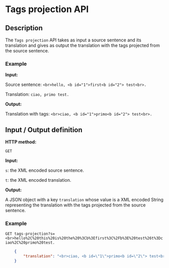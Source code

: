 # Tags projection API

## Description
The ```Tags projection``` API takes as input a source sentence and its translation and gives as output the translation with the tags projected from the source sentence.

### Example

**Input:**

Source sentence:
```<br>hello, <b id="1">first<b id="2"> test<br>.```

Translation:
```ciao, primo test.```

**Output:**

Translation with tags:  ```<br>ciao, <b id="1">primo<b id="2"> test<br>.```

## Input / Output definition

**HTTP method:**

``` GET ```

**Input:**

```s```: the XML encoded source sentence.

```t```: the XML encoded translation.

**Output:**

A JSON object with a key ```translation``` whose value is a XML encoded String representing the translation with the tags projected from the source sentence.

### Example

```GET tags-projection?s=<br>hello%2C%20this%20is%20the%20%3Cb%3Efirst%3C%2Fb%3E%20test%26t%3Dciao%2C%20primo%20test.```


```json
    {
        "translation": "<br>ciao, <b id=\"1\">primo<b id=\"2\"> test<br>."
    }
```
